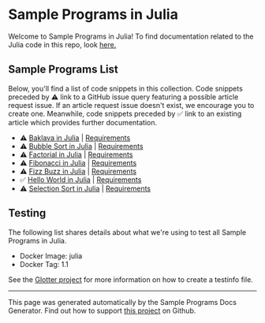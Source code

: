 # Sample Programs in Julia

Welcome to Sample Programs in Julia! To find documentation related to the Julia code in this repo, look [here.](https://sample-programs.therenegadecoder.com/languages/julia)

## Sample Programs List

Below, you'll find a list of code snippets in this collection. Code snippets preceded by :warning: link to a GitHub issue query featuring a possible article request issue. If an article request issue doesn't exist, we encourage you to create one. Meanwhile, code snippets preceded by :white_check_mark: link to an existing article which provides further documentation.

- :warning: [Baklava in Julia](https://github.com//TheRenegadeCoder/sample-programs-website/issues?utf8=%E2%9C%93&q=is%3Aissue+is%3Aopen+baklava+julia) | [Requirements](https://sample-programs.therenegadecoder.com/projects/baklava)
- :warning: [Bubble Sort in Julia](https://github.com//TheRenegadeCoder/sample-programs-website/issues?utf8=%E2%9C%93&q=is%3Aissue+is%3Aopen+bubble+sort+julia) | [Requirements](https://sample-programs.therenegadecoder.com/projects/bubble-sort)
- :warning: [Factorial in Julia](https://github.com//TheRenegadeCoder/sample-programs-website/issues?utf8=%E2%9C%93&q=is%3Aissue+is%3Aopen+factorial+julia) | [Requirements](https://sample-programs.therenegadecoder.com/projects/factorial)
- :warning: [Fibonacci in Julia](https://github.com//TheRenegadeCoder/sample-programs-website/issues?utf8=%E2%9C%93&q=is%3Aissue+is%3Aopen+fibonacci+julia) | [Requirements](https://sample-programs.therenegadecoder.com/projects/fibonacci)
- :warning: [Fizz Buzz in Julia](https://github.com//TheRenegadeCoder/sample-programs-website/issues?utf8=%E2%9C%93&q=is%3Aissue+is%3Aopen+fizz+buzz+julia) | [Requirements](https://sample-programs.therenegadecoder.com/projects/fizz-buzz)
- :white_check_mark: [Hello World in Julia](https://sample-programs.therenegadecoder.com/projects/hello-world/julia) | [Requirements](https://sample-programs.therenegadecoder.com/projects/hello-world)
- :warning: [Selection Sort in Julia](https://github.com//TheRenegadeCoder/sample-programs-website/issues?utf8=%E2%9C%93&q=is%3Aissue+is%3Aopen+selection+sort+julia) | [Requirements](https://sample-programs.therenegadecoder.com/projects/selection-sort)

## Testing

The following list shares details about what we're using to test all Sample Programs in Julia.

- Docker Image: julia
- Docker Tag: 1.1

See the [Glotter project](https://github.com/auroq/glotter) for more information on how to create a testinfo file.

---

This page was generated automatically by the Sample Programs Docs Generator. Find out how to support [this project](https://github.com/TheRenegadeCoder/sample-programs-docs-generator) on Github.